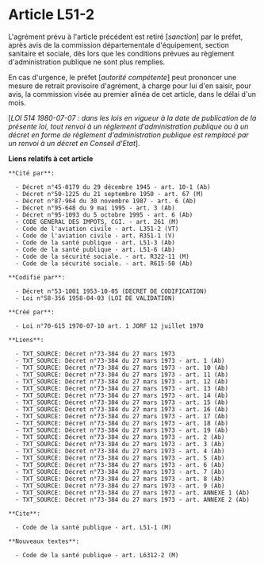 # Article L51-2

L'agrément prévu à l'article précédent est retiré [*sanction*] par le préfet, après avis de la commission départementale
d'équipement, section sanitaire et sociale, dès lors que les conditions prévues au règlement d'administration publique ne
sont plus remplies.

En cas d'urgence, le préfet [*autorité compétente*] peut prononcer une mesure de retrait provisoire d'agrément, à charge pour
lui d'en saisir, pour avis, la commission visée au premier alinéa de cet article, dans le délai d'un mois.

[*LOI 514 1980-07-07 : dans les lois en vigueur à la date de publication de la présente loi, tout renvoi à un règlement
d'administration publique ou à un décret en forme de règlement d'administration publique est remplacé par un renvoi à un
décret en Conseil d'Etat*].

**Liens relatifs à cet article**

	**Cité par**:

	  - Décret n°45-0179 du 29 décembre 1945 - art. 10-1 (Ab)
	  - Décret n°50-1225 du 21 septembre 1950 - art. 67 (M)
	  - Décret n°87-964 du 30 novembre 1987 - art. 6 (Ab)
	  - Décret n°95-648 du 9 mai 1995 - art. 3 (Ab)
	  - Décret n°95-1093 du 5 octobre 1995 - art. 6 (Ab)
	  - CODE GENERAL DES IMPOTS, CGI. - art. 261 (M)
	  - Code de l'aviation civile - art. L351-2 (VT)
	  - Code de l'aviation civile - art. R351-1 (V)
	  - Code de la santé publique - art. L51-3 (Ab)
	  - Code de la santé publique - art. L51-6 (Ab)
	  - Code de la sécurité sociale. - art. R322-11 (M)
	  - Code de la sécurité sociale. - art. R615-50 (Ab)

	**Codifié par**:

	  - Décret n°53-1001 1953-10-05 (DECRET DE CODIFICATION)
	  - Loi n°58-356 1958-04-03 (LOI DE VALIDATION)

	**Créé par**:

	  - Loi n°70-615 1970-07-10 art. 1 JORF 12 juillet 1970

	**Liens**:

	  - TXT_SOURCE: Décret n°73-384 du 27 mars 1973
	  - TXT_SOURCE: Décret n°73-384 du 27 mars 1973 - art. 1 (Ab)
	  - TXT_SOURCE: Décret n°73-384 du 27 mars 1973 - art. 10 (Ab)
	  - TXT_SOURCE: Décret n°73-384 du 27 mars 1973 - art. 11 (Ab)
	  - TXT_SOURCE: Décret n°73-384 du 27 mars 1973 - art. 12 (Ab)
	  - TXT_SOURCE: Décret n°73-384 du 27 mars 1973 - art. 13 (Ab)
	  - TXT_SOURCE: Décret n°73-384 du 27 mars 1973 - art. 14 (Ab)
	  - TXT_SOURCE: Décret n°73-384 du 27 mars 1973 - art. 15 (Ab)
	  - TXT_SOURCE: Décret n°73-384 du 27 mars 1973 - art. 16 (Ab)
	  - TXT_SOURCE: Décret n°73-384 du 27 mars 1973 - art. 17 (Ab)
	  - TXT_SOURCE: Décret n°73-384 du 27 mars 1973 - art. 18 (Ab)
	  - TXT_SOURCE: Décret n°73-384 du 27 mars 1973 - art. 19 (Ab)
	  - TXT_SOURCE: Décret n°73-384 du 27 mars 1973 - art. 2 (Ab)
	  - TXT_SOURCE: Décret n°73-384 du 27 mars 1973 - art. 3 (Ab)
	  - TXT_SOURCE: Décret n°73-384 du 27 mars 1973 - art. 4 (Ab)
	  - TXT_SOURCE: Décret n°73-384 du 27 mars 1973 - art. 5 (Ab)
	  - TXT_SOURCE: Décret n°73-384 du 27 mars 1973 - art. 6 (Ab)
	  - TXT_SOURCE: Décret n°73-384 du 27 mars 1973 - art. 7 (Ab)
	  - TXT_SOURCE: Décret n°73-384 du 27 mars 1973 - art. 8 (Ab)
	  - TXT_SOURCE: Décret n°73-384 du 27 mars 1973 - art. 9 (Ab)
	  - TXT_SOURCE: Décret n°73-384 du 27 mars 1973 - art. ANNEXE 1 (Ab)
	  - TXT_SOURCE: Décret n°73-384 du 27 mars 1973 - art. ANNEXE 2 (Ab)

	**Cite**:

	  - Code de la santé publique - art. L51-1 (M)

	**Nouveaux textes**:

	  - Code de la santé publique - art. L6312-2 (M)

